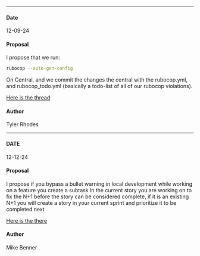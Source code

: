 ***
#### Date
12-09-24
#### Proposal

I propose that we run:
```bash
rubocop --auto-gen-config
```

On Central, and we commit the changes the central with the rubocop.yml, and rubocop_todo.yml (basically a todo-list of all of our rubocop violations).

[Here is the thread](https://flipswitch.slack.com/archives/C02GC9LSTFT/p1733766383321919)

#### Author
Tyler Rhodes

***
#### DATE
12-12-24
#### Proposal

I propose if you bypass a bullet warning in local development while working on a feature you create a subtask in the current story you are working on to fix the N+1 before the story can be considered complete, if it is an existing N+1 you will create a story in your current sprint and prioritize it to be completed next

[Here is the there](https://flipswitch.slack.com/archives/C02GC9LSTFT/p1734021941639789)

#### Author
Mike Benner
